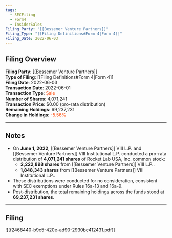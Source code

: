```yaml
---
tags:
  - SECFiling
  - Form4
  - InsiderSales
Filing_Party: "[[Bessemer Venture Partners]]"
Filing_Type: "[[Filing Definitions#Form 4|Form 4]]"
Filing_Date: 2022-06-03
---
```


## Filing Overview

**Filing Party**: [[Bessemer Venture Partners]]  
**Type of Filing**: [[Filing Definitions#Form 4|Form 4]]  
**Filing Date**: 2022-06-03  
**Transaction Date**: 2022-06-01  
**Transaction Type**: <span style="color:orangered">Sale</span>  
**Number of Shares**: 4,071,241  
**Transaction Price**: $0.00 (pro-rata distribution)  
**Remaining Holdings**: 69,237,231  
**Change in Holdings**: <span style="color:orangered">-5.56%</span>  

---

## Notes

- On **June 1, 2022**, [[Bessemer Venture Partners]] VIII L.P. and [[Bessemer Venture Partners]] VIII Institutional L.P. conducted a pro-rata distribution of **4,071,241 shares** of Rocket Lab USA, Inc. common stock:
  - **2,222,898 shares** from [[Bessemer Venture Partners]] VIII L.P..
  - **1,848,343 shares** from [[Bessemer Venture Partners]] VIII Institutional L.P..
- These distributions were conducted for no consideration, consistent with SEC exemptions under Rules 16a-13 and 16a-9.
- Post-distribution, the total remaining holdings across the funds stood at **69,237,231 shares**.

---

## Filing

![[f2468440-b9c5-420e-ad90-2930bc412431.pdf]]
